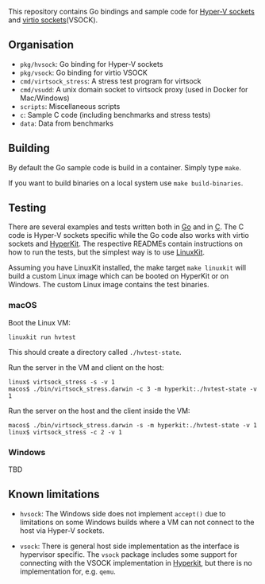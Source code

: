 
This repository contains Go bindings and sample code for [Hyper-V sockets](https://msdn.microsoft.com/en-us/virtualization/hyperv_on_windows/develop/make_mgmt_service) and [virtio sockets](http://stefanha.github.io/virtio/)(VSOCK).

## Organisation

- `pkg/hvsock`: Go binding for Hyper-V sockets
- `pkg/vsock`: Go binding for virtio VSOCK
- `cmd/virtsock_stress`: A stress test program for virtsock
- `cmd/vsudd`: A unix domain socket to virtsock proxy (used in Docker for Mac/Windows)
- `scripts`: Miscellaneous scripts
- `c`: Sample C code (including benchmarks and stress tests)
- `data`: Data from benchmarks


## Building

By default the Go sample code is build in a container. Simply type `make`.

If you want to build binaries on a local system use `make build-binaries`.

## Testing

There are several examples and tests written both in [Go](./cmd) and in [C](./c). The C code is Hyper-V sockets specific while the Go code also works with virtio sockets and [HyperKit](https://github.com/moby/hyperkit). The respective READMEs contain instructions on how to run the tests, but the simplest way is to use [LinuxKit](https://github.com/linuxkit/linuxkit).

Assuming you have LinuxKit installed, the make target `make linuxkit`
will build a custom Linux image which can be booted on HyperKit or on
Windows. The custom Linux image contains the test binaries.

### macOS

Boot the Linux VM:
```
linuxkit run hvtest
```
This should create a directory called `./hvtest-state`.

Run the server in the VM and client on the host:
```
linux$ virtsock_stress -s -v 1
macos$ ./bin/virtsock_stress.darwin -c 3 -m hyperkit:./hvtest-state -v 1
```

Run the server on the host and the client inside the VM:
```
macos$ ./bin/virtsock_stress.darwin -s -m hyperkit:./hvtest-state -v 1
linux$ virtsock_stress -c 2 -v 1
```

### Windows

TBD

## Known limitations

- `hvsock`: The Windows side does not implement `accept()` due to
  limitations on some Windows builds where a VM can not connect to the
  host via Hyper-V sockets.

- `vsock`: There is general host side implementation as the interface
  is hypervisor specific. The `vsock` package includes some support
  for connecting with the VSOCK implementation in
  [Hyperkit](https://github.com/moby/hyperkit), but there is no
  implementation for, e.g. `qemu`.

